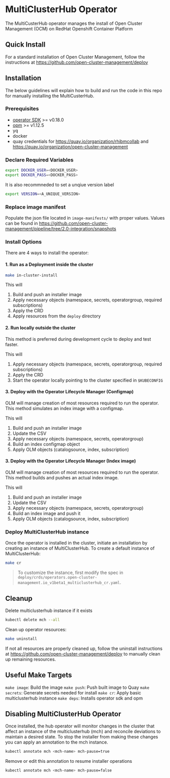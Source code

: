 # MultiClusterHub Operator

The MultiCusterHub operator manages the install of Open Cluster Management (OCM) on RedHat Openshift Container Platform

## Quick Install

For a standard installation of Open Cluster Management, follow the instructions at https://github.com/open-cluster-management/deploy

## Installation

The below guidelines will explain how to build and run the code in this repo for manually installing the MultiCusterHub.

### Prerequisites

- [operator SDK](https://github.com/operator-framework/operator-sdk/releases) >= v0.18.0
- [opm](https://github.com/operator-framework/operator-registry/releases) >= v1.12.5
- yq
- docker
- quay credentials for https://quay.io/organization/rhibmcollab and https://quay.io/organization/open-cluster-management

### Declare Required Variables

```bash
export DOCKER_USER=<DOCKER_USER>
export DOCKER_PASS=<DOCKER_PASS>
```

It is also recommneded to set a unqiue version label
```bash
export VERSION=<A_UNIQUE_VERSION>
```
### Replace image manifest

Populate the json file located in `image-manifests/` with proper values. Values can be found in https://github.com/open-cluster-management/pipeline/tree/2.0-integration/snapshots

### Install Options

There are 4 ways to install the operator:

#### 1. Run as a Deployment inside the cluster
```bash
make in-cluster-install
```

This will 
1. Build and push an installer image
2. Apply necessary objects (namespace, secrets, operatorgroup, required subscriptions)
3. Apply the CRD
4. Apply resources from the `deploy` directory

#### 2. Run locally outside the cluster
This method is preferred during development cycle to deploy and test faster.

This will 
1. Apply necessary objects (namespace, secrets, operatorgroup, required subscriptions)
2. Apply the CRD
3. Start the operator locally pointing to the cluster specified in `$KUBECONFIG`

#### 3. Deploy with the Operator Lifecycle Manager (Configmap)
OLM will manage creation of most resources required to run the operator. This method simulates an index image with a configmap.

This will 
1. Build and push an installer image
2. Update the CSV
3. Apply necessary objects (namespace, secrets, operatorgroup)
4. Build an index configmap object
5. Apply OLM objects (catalogsource, index, subscription)


#### 3. Deploy with the Operator Lifecycle Manager (Index image)
OLM will manage creation of most resources required to run the operator. This method builds and pushes an actual index image.

This will 
1. Build and push an installer image
2. Update the CSV
3. Apply necessary objects (namespace, secrets, operatorgroup)
4. Build an index image and push it 
5. Apply OLM objects (catalogsource, index, subscription)

### Deploy MultiClusterHub instance
Once the operator is installed in the cluster, initiate an installation by creating an instance of MultiClusterHub. To create a default instance of MultiClusterHub:
```bash
make cr
```
> To customize the instance, first modify the spec in `deploy/crds/operators.open-cluster-management.io_v1beta1_multiclusterhub_cr.yaml`.

## Cleanup
Delete multiclusterhub instance if it exists
```bash
kubectl delete mch --all
```

Clean up operator resources:
```bash
make uninstall
```

If not all resources are properly cleaned up, follow the uninstall instructions at https://github.com/open-cluster-management/deploy to manually clean up remaining resources.


## Useful Make Targets

`make image`: Build the image
`make push`: Push built image to Quay
`make secrets`: Generate secrets needed for install
`make cr`: Apply basic multiclusterhub instance
`make deps`: Installs operator sdk and opm

## Disabling MultiClusterHub Operator

Once installed, the hub operator will monitor changes in the cluster that affect an instance of the multiclusterhub (mch) and reconcile deviations to maintain a desired state. To stop the installer from making these changes you can apply an annotation to the mch instance.
```bash
kubectl annotate mch <mch-name> mch-pause=true
```

Remove or edit this annotation to resume installer operations
```bash
kubectl annotate mch <mch-name> mch-pause=false
```
